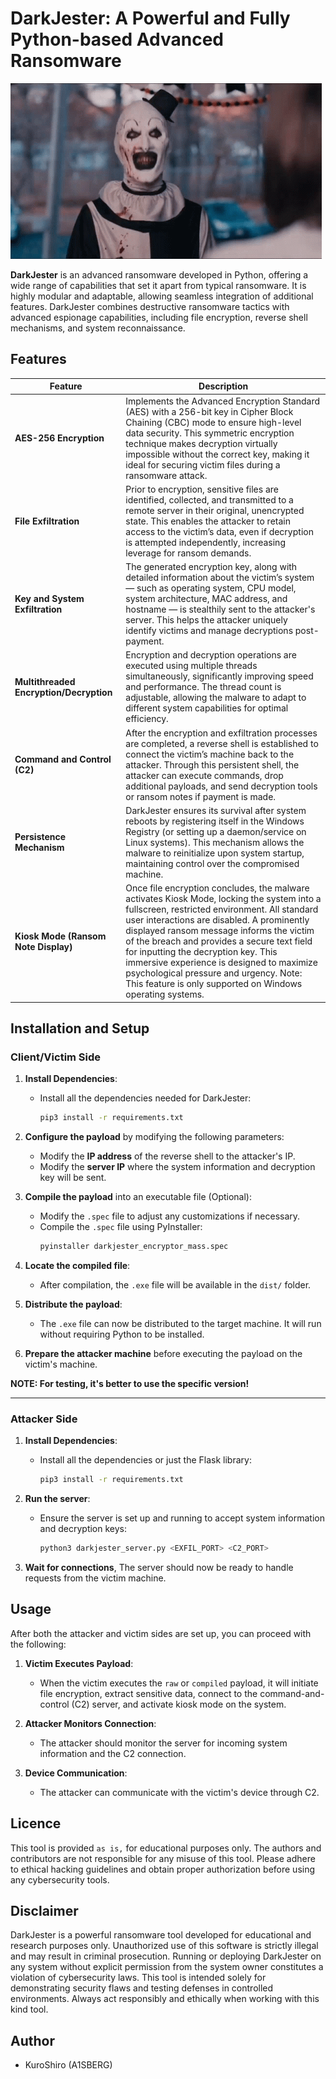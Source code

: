 # DarkJester: A Powerful and Fully Python-based Advanced Ransomware

![GIF](https://github.com/Kuraiyume/DarkJester/blob/main/Art.gif)

**DarkJester** is an advanced ransomware developed in Python, offering a wide range of capabilities that set it apart from typical ransomware. It is highly modular and adaptable, allowing seamless integration of additional features. DarkJester combines destructive ransomware tactics with advanced espionage capabilities, including file encryption, reverse shell mechanisms, and system reconnaissance.

## Features

| Feature                          | Description |
|----------------------------------|-------------|
| **AES-256 Encryption**           | Implements the Advanced Encryption Standard (AES) with a 256-bit key in Cipher Block Chaining (CBC) mode to ensure high-level data security. This symmetric encryption technique makes decryption virtually impossible without the correct key, making it ideal for securing victim files during a ransomware attack. |
| **File Exfiltration**            | Prior to encryption, sensitive files are identified, collected, and transmitted to a remote server in their original, unencrypted state. This enables the attacker to retain access to the victim’s data, even if decryption is attempted independently, increasing leverage for ransom demands. |
| **Key and System Exfiltration**  | The generated encryption key, along with detailed information about the victim’s system — such as operating system, CPU model, system architecture, MAC address, and hostname — is stealthily sent to the attacker's server. This helps the attacker uniquely identify victims and manage decryptions post-payment. |
| **Multithreaded Encryption/Decryption** | Encryption and decryption operations are executed using multiple threads simultaneously, significantly improving speed and performance. The thread count is adjustable, allowing the malware to adapt to different system capabilities for optimal efficiency. |
| **Command and Control (C2)**     | After the encryption and exfiltration processes are completed, a reverse shell is established to connect the victim’s machine back to the attacker. Through this persistent shell, the attacker can execute commands, drop additional payloads, and send decryption tools or ransom notes if payment is made. |
| **Persistence Mechanism**        | DarkJester ensures its survival after system reboots by registering itself in the Windows Registry (or setting up a daemon/service on Linux systems). This mechanism allows the malware to reinitialize upon system startup, maintaining control over the compromised machine. |
| **Kiosk Mode (Ransom Note Display)** | Once file encryption concludes, the malware activates Kiosk Mode, locking the system into a fullscreen, restricted environment. All standard user interactions are disabled. A prominently displayed ransom message informs the victim of the breach and provides a secure text field for inputting the decryption key. This immersive experience is designed to maximize psychological pressure and urgency. Note: This feature is only supported on Windows operating systems. |


## Installation and Setup

### **Client/Victim Side**

1. **Install Dependencies**:
    - Install all the dependencies needed for DarkJester:
      ```bash
      pip3 install -r requirements.txt
      ```

2. **Configure the payload** by modifying the following parameters:
    - Modify the **IP address** of the reverse shell to the attacker's IP.
    - Modify the **server IP** where the system information and decryption key will be sent.

3. **Compile the payload** into an executable file (Optional):
    - Modify the `.spec` file to adjust any customizations if necessary.
    - Compile the `.spec` file using PyInstaller:
      ```bash
      pyinstaller darkjester_encryptor_mass.spec
      ```

4. **Locate the compiled file**:
    - After compilation, the `.exe` file will be available in the `dist/` folder.

5. **Distribute the payload**:
   - The `.exe` file can now be distributed to the target machine. It will run without requiring Python to be installed.

6. **Prepare the attacker machine** before executing the payload on the victim's machine.

**NOTE: For testing, it's better to use the specific version!**

---

### **Attacker Side**

1. **Install Dependencies**:
    - Install all the dependencies or just the Flask library:
      ```bash
      pip3 install -r requirements.txt
      ```

2. **Run the server**:
    - Ensure the server is set up and running to accept system information and decryption keys:
      ```bash
      python3 darkjester_server.py <EXFIL_PORT> <C2_PORT>
      ```

4. **Wait for connections**, The server should now be ready to handle requests from the victim machine.


## Usage

After both the attacker and victim sides are set up, you can proceed with the following:

1. **Victim Executes Payload**:
    - When the victim executes the `raw` or `compiled` payload, it will initiate file encryption, extract sensitive data, connect to the command-and-control (C2) server, and activate kiosk mode on the system.

2. **Attacker Monitors Connection**:
    - The attacker should monitor the server for incoming system information and the C2 connection.

3. **Device Communication**:
    - The attacker can communicate with the victim's device through C2.

## Licence

This tool is provided `as is,` for educational purposes only. The authors and contributors are not responsible for any misuse of this tool. Please adhere to ethical hacking guidelines and obtain proper authorization before using any cybersecurity tools.

## Disclaimer

DarkJester is a powerful ransomware tool developed for educational and research purposes only. 
Unauthorized use of this software is strictly illegal and may result in criminal prosecution. 
Running or deploying DarkJester on any system without explicit permission from the system owner constitutes a violation of cybersecurity laws. 
This tool is intended solely for demonstrating security flaws and testing defenses in controlled environments. 
Always act responsibly and ethically when working with this kind tool.

## Author

- KuroShiro (A1SBERG)

